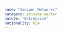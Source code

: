 ```yaml
---
name: "Juniper Networks"
category: private-sector
nature: "Entreprise"
nationality: USA
---
```

    